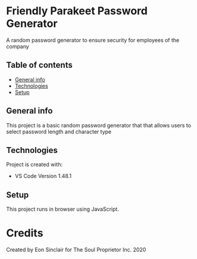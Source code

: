 # Friendly Parakeet Password Generator

A random password generator to ensure security for employees of the company

## Table of contents
* [General info](#general-info)
* [Technologies](#technologies)
* [Setup](#setup)

## General info
This project is a basic random password generator that that allows users to select password length and character type
    
## Technologies
Project is created with:
* VS Code Version 1.48.1
    
## Setup
This project runs in browser using JavaScript.

# Credits

Created by Eon Sinclair for The Soul Proprietor Inc. 2020
